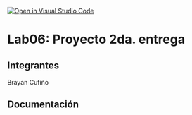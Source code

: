 [![Open in Visual Studio Code](https://classroom.github.com/assets/open-in-vscode-2e0aaae1b6195c2367325f4f02e2d04e9abb55f0b24a779b69b11b9e10269abc.svg)](https://classroom.github.com/online_ide?assignment_repo_id=19621610&assignment_repo_type=AssignmentRepo)
# Lab06: Proyecto 2da. entrega

## Integrantes

Brayan Cufiño

## Documentación